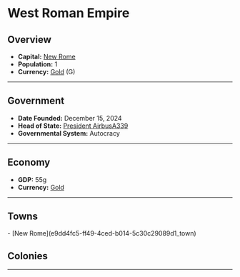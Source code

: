 <!--UNDEDITED FILE, remove this entire line if this file has been edited!-->
# <!--NAME-->West Roman Empire<!--NAME-->

## Overview

- **Capital:** <!--CAPITAL_LINK-->[New Rome](e9dd4fc5-ff49-4ced-b014-5c30c29089d1_town)<!--CAPITAL_LINK-->
- **Population:** <!--POPULATION-->1<!--POPULATION-->
- **Currency:** <!--CURRENCY_LINK-->[Gold](Gold_currency)<!--CURRENCY_LINK--> (<!--CURRENCY_ABV-->G<!--CURRENCY_ABV-->)

---

## Government

- **Date Founded:** <!--FOUNDED-->December 15, 2024<!--FOUNDED-->
- **Head of State:** <!--LEADER_TITLE_LINK-->[President AirbusA339](AirbusA339_user)<!--LEADER_TITLE_LINK-->
- **Governmental System:** <!--GOVERNMENT-->Autocracy<!--GOVERNMENT-->

---

## Economy

- **GDP:** <!--GDP-->55g<!--GDP-->
- **Currency:** <!--CURRENCY_LINK-->[Gold](Gold_currency)<!--CURRENCY_LINK-->

---

## Towns

<!--TOWNS-->- [New Rome](e9dd4fc5-ff49-4ced-b014-5c30c29089d1_town)<!--TOWNS-->

## Colonies

<!--COLONIES--><!--COLONIES-->

---